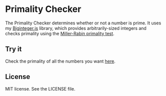 # Primality Checker

The Primality Checker determines whether or not a number is prime. It uses my
[Biginteger.js](https://github.com/adamheins/biginteger.js) library, which
provides arbitrarily-sized integers and checks primality using the
[Miller-Rabin primality
test](http://en.wikipedia.org/wiki/Miller%E2%80%93Rabin_primality_test).

## Try it
Check the primality of all the numbers you want
[here](https://adamheins.com/projects/primality-checker/).

## License
MIT license. See the LICENSE file.
